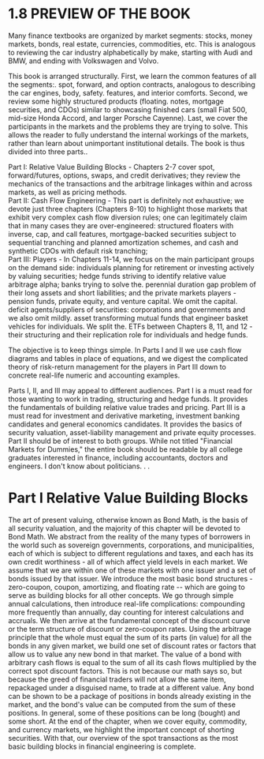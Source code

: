 # 1.8  PREVIEW OF THE BOOK  

Many finance textbooks are organized by market segments: stocks, money markets, bonds, real estate, currencies, commodities, etc. This is analogous to reviewing the car industry alphabetically by make, starting with Audi and BMW, and ending with Volkswagen and Volvo.  

This book is arranged structurally. First, we learn the common features of all the segments:. spot, forward, and option contracts, analogous to describing the car engines, body, safety. features, and interior comforts. Second, we review some highly structured products (floating. notes, mortgage securities, and CDOs) similar to showcasing finished cars (small Fiat 500, mid-size Honda Accord, and larger Porsche Cayenne). Last, we cover the participants in the markets and the problems they are trying to solve. This allows the reader to fully understand the internal workings of the markets, rather than learn about unimportant institutional details. The book is thus divided into three parts..  

Part I: Relative Value Building Blocks - Chapters 2-7 cover spot, forward/futures, options, swaps, and credit derivatives; they review the mechanics of the transactions and the arbitrage linkages within and across markets, as well as pricing methods.   
Part II: Cash Flow Engineering - This part is definitely not exhaustive; we devote just three chapters (Chapters 8-10) to highlight those markets that exhibit very complex cash flow diversion rules; one can legitimately claim that in many cases they are over-engineered: structured floaters with inverse, cap, and call features, mortgage-backed securities subject to sequential tranching and planned amortization schemes, and cash and synthetic CDOs with default risk tranching;   
Part III: Players - In Chapters 11-14, we focus on the main participant groups on the demand side: individuals planning for retirement or investing actively by valuing securities; hedge funds striving to identify relative value arbitrage alpha; banks trying to solve the. perennial duration gap problem of their long assets and short liabilities; and the private markets players - pension funds, private equity, and venture capital. We omit the capital. deficit agents/suppliers of securities: corporations and governments and we also omit mildly. asset transforming mutual funds that engineer basket vehicles for individuals. We split the. ETFs between Chapters 8, 11, and 12 - their structuring and their replication role for individuals and hedge funds.  

The objective is to keep things simple. In Parts I and II we use cash flow diagrams and tables in place of equations, and we digest the complicated theory of risk-return management for the players in Part III down to concrete real-life numeric and accounting examples.  

Parts I, II, and III may appeal to different audiences. Part I is a must read for those wanting to work in trading, structuring and hedge funds. It provides the fundamentals of building relative value trades and pricing. Part III is a must read for investment and derivative marketing, investment banking candidates and general economics candidates. It provides the basics of security valuation, asset-liability management and private equity processes. Part II should be of interest to both groups. While not titled "Financial Markets for Dummies," the entire book should be readable by all college graduates interested in finance, including accountants, doctors and engineers. I don't know about politicians. . .  

# Part I Relative Value Building Blocks  

The art of present valuing, otherwise known as Bond Math, is the basis of all security valuation, and the majority of this chapter will be devoted to Bond Math. We abstract from the reality of the many types of borrowers in the world such as sovereign governments, corporations, and municipalities, each of which is subject to different regulations and taxes, and each has its own credit worthiness - all of which affect yield levels in each market. We assume that we are within one of these markets with one issuer and a set of bonds issued by that issuer. We introduce the most basic bond structures - zero-coupon, coupon, amortizing, and floating rate -- which are going to serve as building blocks for all other concepts. We go through simple annual calculations, then introduce real-life complications: compounding more frequently than annually, day counting for interest calculations and accruals. We then arrive at the fundamental concept of the discount curve or the term structure of discount or zero-coupon rates. Using the arbitrage principle that the whole must equal the sum of its parts (in value) for all the bonds in any given market, we build one set of discount rates or factors that allow us to value any new bond in that market. The value of a bond with arbitrary cash flows is equal to the sum of all its cash flows multiplied by the correct spot discount factors. This is not because our math says so, but because the greed of financial traders will not allow the same item, repackaged under a disguised name, to trade at a different value. Any bond can be shown to be a package of positions in bonds already existing in the market, and the bond's value can be computed from the sum of these positions. In general, some of these positions can be long (bought) and some short. At the end of the chapter, when we cover equity, commodity, and currency markets, we highlight the important concept of shorting securities. With that, our overview of the spot transactions as the most basic building blocks in financial engineering is complete.  
